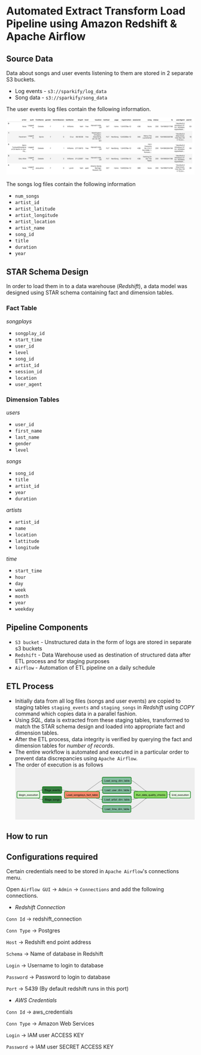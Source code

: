 # Automated Extract Transform Load Pipeline using Amazon Redshift & Apache Airflow

## Source Data

Data about songs and user events listening to them are stored in 2 separate S3 buckets.

* Log events - `s3://sparkify/log_data` 
* Song data - `s3://sparkify/song_data`

The user events log files contain the following information.

![Event logs](https://github.com/command7/SQL_SQL_ETL_Airflow/blob/master/Images/log-data.png)

The songs log files contain the following information

* `num_songs`
* `artist_id`
* `artist_latitude`
* `artist_longitude`
* `artist_location`
* `artist_name`
* `song_id`
* `title`
* `duration` 
* `year`

## STAR Schema Design

In order to load them in to a data warehouse (*Redshift*), a data model was designed using STAR schema containing fact and dimension tables.

### Fact Table

*_songplays_*

* `songplay_id`
* `start_time`
* `user_id`
* `level`
* `song_id`
* `artist_id`
* `session_id`
* `location`
* `user_agent`

### Dimension Tables

*_users_*

* `user_id`
* `first_name`
* `last_name`
* `gender`
* `level`

*_songs_*

* `song_id`
* `title`
* `artist_id`
* `year`
* `duration`

*_artists_*

* `artist_id`
* `name`
* `location`
* `lattitude`
* `longitude`

*_time_*

* `start_time`
* `hour`
* `day`
* `week`
* `month`
* `year`
* `weekday`


## Pipeline Components

* `S3 bucket` - Unstructured data in the form of logs are stored in separate s3 buckets
* `Redshift` - Data Warehouse used as destination of structured data after ETL process and for staging purposes
* `Airflow` - Automation of ETL pipeline on a daily schedule 

## ETL Process

* Initially data from all log files (songs and user events) are copied to staging tables `staging_events` and `staging_songs`
in *Redshift* using _COPY_ command which copies data in a parallel fashion.
* Using *SQL*, data is extracted from these staging tables, transformed to match the STAR schema design and loaded into 
appropriate fact and dimension tables.
* After the ETL process, data integrity is verified by querying the fact and dimension tables for _number of records_.
* The entire workflow is automated and executed in a particular order to prevent data discrepancies using `Apache Airflow`.
* The order of execution is as follows
![Order of workflow execution](https://github.com/command7/SQL_SQL_ETL_Airflow/blob/master/Images/workflow_sequence.png)


## How to run

## Configurations required

Certain credentials need to be stored in `Apache Airflow`'s connections menu.

Open `Airflow GUI` -> `Admin`  -> `Connections` and add the following connections.
* *Redshift Connection*

`Conn Id` -> redshift_connection

`Conn Type` -> Postgres

`Host` -> Redshift end point address

`Schema` -> Name of database in Redshift

`Login` -> Username to login to database

`Password` -> Password to login to database

`Port` -> 5439 (By default redshift runs in this port)

* *AWS Credentials*

`Conn Id` -> aws_credentials

`Conn Type` -> Amazon Web Services

`Login` -> IAM user ACCESS KEY

`Password` -> IAM user SECRET ACCESS KEY